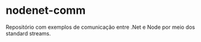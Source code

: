 # nodenet-comm
Repositório com exemplos de comunicação entre .Net e Node por meio dos standard streams.
